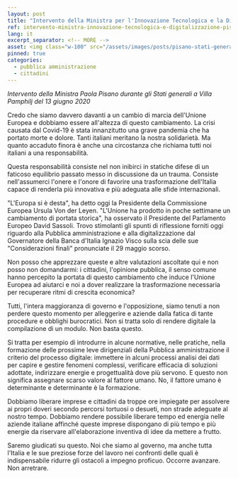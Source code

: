 ```yaml
---
layout: post
title: "Intervento della Ministra per l'Innovazione Tecnologica e la Digitalizzazione Paola Pisano agli Stati Generali, 13 giugno 2020"
ref: intervento-ministra-innovazione-tecnologica-e-digitalizzazione-pisano-agli-stati-generali-13-giugno-2020
lang: it
excerpt_separator: <!-- MORE -->
asset: <img class="w-100" src="/assets/images/posts/pisano-stati-generali-01.jpg" alt="Paola Pisano agli Stati Generali, 13 giugno 2020"/>
pinned: true
categories:
  - pubblica amministrazione
  - cittadini
---
```


_Intervento della Ministra Paola Pisano durante gli Stati generali a Villa Pamphilj del 13 giugno 2020_

<!-- MORE -->

Credo che siamo davvero davanti a un cambio di marcia dell'Unione Europea e dobbiamo essere all'altezza di questo cambiamento. La crisi causata dal Covid-19 è stata innanzitutto una grave pandemia che ha portato morte e dolore. Tanti italiani meritano la nostra solidarietà. Ma quanto accaduto finora è anche una circostanza che richiama tutti noi italiani a una responsabilità.  

Questa responsabilità consiste nel non inibirci in statiche difese di un faticoso equilibrio passato messo in discussione da un trauma. Consiste nell'assumerci l'onere e l'onore di favorire una trasformazione dell'Italia capace di renderla più innovativa e più adeguata alle sfide internazionali.  

"L'Europa si è desta", ha detto oggi la Presidente della Commissione Europea Ursula Von der Leyen. "L'Unione ha prodotto in poche settimane un cambiamento di portata storica", ha osservato il Presidente del Parlamento Europeo David Sassoli. Trovo stimolanti gli spunti di riflessione forniti oggi riguardo alla Pubblica amministrazione e alla digitalizzazione dal Governatore della Banca d'Italia Ignazio Visco sulla scia delle sue "Considerazioni finali" pronunciate il 29 maggio scorso.  

Non posso che apprezzare queste e altre valutazioni ascoltate qui e non posso non domandarmi: i cittadini, l'opinione pubblica, il senso comune hanno percepito la portata di questo cambiamento che induce l'Unione Europea ad aiutarci e noi a dover realizzare la trasformazione necessaria per recuperare ritmi di crescita economica?  

Tutti, l'intera maggioranza di governo e l'opposizione, siamo tenuti a non perdere questo momento per alleggerire e aziende dalla fatica di tante procedure e obblighi burocratici. Non si tratta solo di rendere digitale la compilazione di un modulo. Non basta questo.  

Si tratta per esempio di introdurre in alcune normative, nelle pratiche, nella formazione delle prossime leve dirigenziali della Pubblica amministrazione il criterio del processo digitale: immettere in alcuni processi analisi dei dati per capire e gestire fenomeni complessi, verificare efficacia di soluzioni adottate, indirizzare energie e progettualità dove più servono. E questo non significa assegnare scarso valore al fattore umano. No, il fattore umano è determinante e determinante è la formazione.  

Dobbiamo liberare imprese e cittadini da troppe ore impiegate per assolvere ai propri doveri secondo percorsi tortuosi o desueti, non strade adeguate al nostro tempo. Dobbiamo rendere possibile liberare tempo ed energia nelle aziende italiane affinché queste imprese dispongano di più tempo e più energie da riservare all'elaborazione inventiva di idee da mettere a frutto.  


Saremo giudicati su questo. Noi che siamo al governo, ma anche tutta l'Italia e le sue preziose forze del lavoro nei confronti delle quali è indispensabile ridurre gli ostacoli a impegno proficuo. Occorre avanzare. Non arretrare.

<!-- 
{:.x-small.text-right}
_Fotografia di [Waldemar Brandt](https://unsplash.com/@waldemarbrandt67w?utm_source=unsplash&utm_medium=referral&utm_content=creditCopyText){:target="_blank" rel="noopener noreferrer"} su [Unsplash](https://unsplash.com/photos/wRAHbIziQfg){:target="_blank" rel="noopener noreferrer"}_ -->